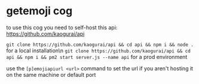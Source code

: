 # getemoji cog

to use this cog you need to self-host this api: https://github.com/kaogurai/api

`git clone https://github.com/kaogurai/api && cd api && npm i && node .` for a local installation\n
`git clone https://github.com/kaogurai/api && cd api && npm i && pm2 start server.js --name api` for a prod environment

use the `[p]emojiapiurl <url>` command to set the url if you aren't hosting it on the same machine or default port
